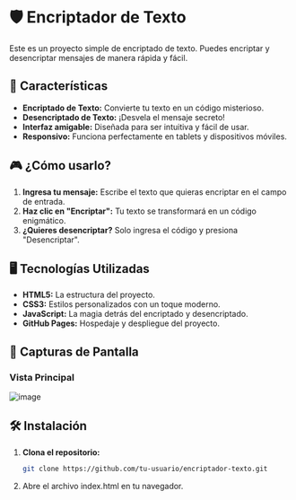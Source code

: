 # 🛡️ Encriptador de Texto

Este es un proyecto simple de encriptado de texto. Puedes encriptar y desencriptar mensajes de manera rápida y fácil.

## 🚀 Características

- **Encriptado de Texto:** Convierte tu texto en un código misterioso.
- **Desencriptado de Texto:** ¡Desvela el mensaje secreto!
- **Interfaz amigable:** Diseñada para ser intuitiva y fácil de usar.
- **Responsivo:** Funciona perfectamente en tablets y dispositivos móviles.

## 🎮 ¿Cómo usarlo?

1. **Ingresa tu mensaje:** Escribe el texto que quieras encriptar en el campo de entrada.
2. **Haz clic en "Encriptar":** Tu texto se transformará en un código enigmático.
3. **¿Quieres desencriptar?** Solo ingresa el código y presiona "Desencriptar".

## 🖥️ Tecnologías Utilizadas

- **HTML5:** La estructura del proyecto.
- **CSS3:** Estilos personalizados con un toque moderno.
- **JavaScript:** La magia detrás del encriptado y desencriptado.
- **GitHub Pages:** Hospedaje y despliegue del proyecto.

## 📸 Capturas de Pantalla

### Vista Principal
![image](https://github.com/user-attachments/assets/d040882a-e0eb-4bfe-af5d-bd84d1c30b08)

## 🛠️ Instalación

1. **Clona el repositorio:**
   ```bash
   git clone https://github.com/tu-usuario/encriptador-texto.git

2. Abre el archivo index.html en tu navegador.

